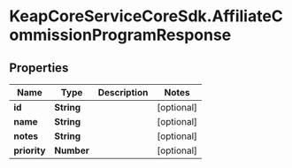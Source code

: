# KeapCoreServiceCoreSdk.AffiliateCommissionProgramResponse

## Properties

Name | Type | Description | Notes
------------ | ------------- | ------------- | -------------
**id** | **String** |  | [optional] 
**name** | **String** |  | [optional] 
**notes** | **String** |  | [optional] 
**priority** | **Number** |  | [optional] 


